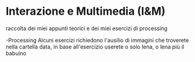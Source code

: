 # Interazione e Multimedia (I&M)
raccolta dei miei appunti teorici e dei miei esercizi di processing

-Processing
Alcuni esercizi richiedono l'ausilio di immagini che troverete nella cartella data, in base all'esercizio userete o solo lena, o lena più il babuino

